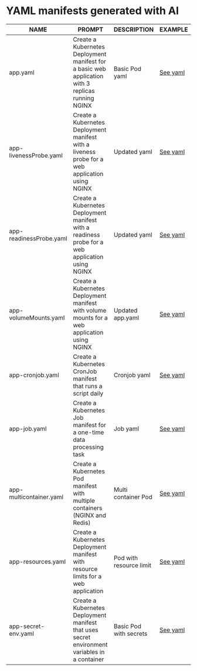 # YAML manifests generated with AI 




| NAME                    | PROMPT      | DESCRIPTION | EXAMPLE |
| ----------------------- | ----------- | ----------- | ------- |
| app.yaml                | Create a Kubernetes Deployment manifest for a basic web application with 3 replicas running NGINX | Basic Pod yaml | [See yaml](https://github.com/skyperson48/kubectl-ai/blob/main/yaml//app.yaml) |
| app-livenessProbe.yaml  | Create a Kubernetes Deployment manifest with a liveness probe for a web application using NGINX | Updated yaml | [See yaml](https://github.com/skyperson48/kubectl-ai/blob/main/yaml//app-livenessProbe.yaml) |
| app-readinessProbe.yaml | Create a Kubernetes Deployment manifest with a readiness probe for a web application using NGINX | Updated yaml | [See yaml](https://github.com/skyperson48/kubectl-ai/blob/main/yaml//app-readinessProbe.yaml) |
| app-volumeMounts.yaml   | Create a Kubernetes Deployment manifest with volume mounts for a web application using NGINX | Updated app.yaml | [See yaml](https://github.com/skyperson48/kubectl-ai/blob/main/yaml//app-volumeMounts.yaml) |
| app-cronjob.yaml        | Create a Kubernetes CronJob manifest that runs a script daily | Cronjob yaml | [See yaml](https://github.com/skyperson48/kubectl-ai/blob/main/yaml//app-cronjob.yaml) |
| app-job.yaml            | Create a Kubernetes Job manifest for a one-time data processing task | Job yaml | [See yaml](https://github.com/skyperson48/kubectl-ai/blob/main/yaml//app-job.yaml) |
| app-multicontainer.yaml | Create a Kubernetes Pod manifest with multiple containers (NGINX and Redis) | Multi container Pod | [See yaml](https://github.com/skyperson48/kubectl-ai/blob/main/yaml//app-multicontainer.yaml) |
| app-resources.yaml      | Create a Kubernetes Deployment manifest with resource limits for a web application | Pod with resource limit | [See yaml](https://github.com/skyperson48/kubectl-ai/blob/main/yaml//app-resources.yaml) |
| app-secret-env.yaml     | Create a Kubernetes Deployment manifest that uses secret environment variables in a container | Basic Pod with secrets | [See yaml](https://github.com/skyperson48/kubectl-ai/blob/main/yaml//app-secret-env.yaml)|